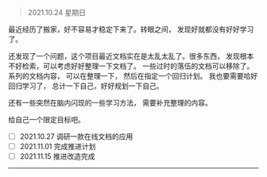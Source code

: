 > 2021.10.24 星期日

最近经历了搬家，好不容易才稳定下来了。转眼之间， 发现好就都没有好好学习了。

还发现了一个问题，这个项目最近文档实在是太乱太乱了。很多东西， 发现根本不好检索，可以考虑好好整理一下文档了。
一些过时的落伍的文档可以移除了。 系列的文档内容， 可以在整理一下， 然后在指定一个回归计划。
我也要需要哈好回归学习了， 总计一下自己，好好规划一下自己。

还有一些突然在脑内闪现的一些学习方法， 需要补充整理的内容。

给自己一个限定目标吧。

- [ ] 2021.10.27 调研一款在线文档的应用
- [ ] 2021.11.01 完成推进计划
- [ ] 2021.11.15 推进改造完成

--------


